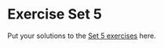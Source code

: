 # Exercise Set 5

Put your solutions to the
[Set 5 exercises](https://comp1721.info/exercises/set5.html) here.
